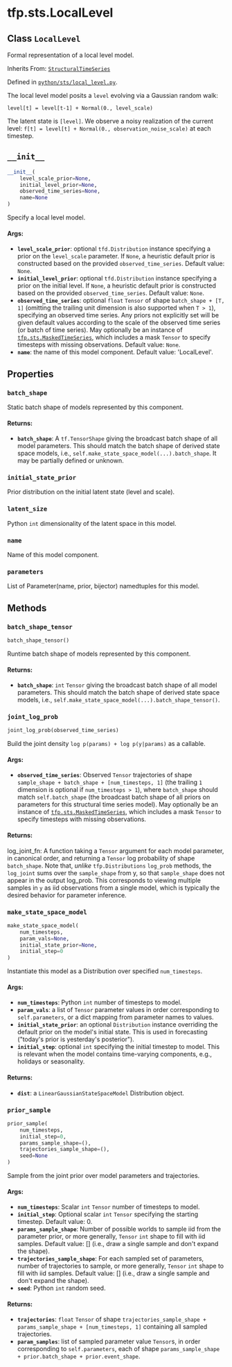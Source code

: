 <div itemscope itemtype="http://developers.google.com/ReferenceObject">
<meta itemprop="name" content="tfp.sts.LocalLevel" />
<meta itemprop="path" content="Stable" />
<meta itemprop="property" content="batch_shape"/>
<meta itemprop="property" content="initial_state_prior"/>
<meta itemprop="property" content="latent_size"/>
<meta itemprop="property" content="name"/>
<meta itemprop="property" content="parameters"/>
<meta itemprop="property" content="__init__"/>
<meta itemprop="property" content="batch_shape_tensor"/>
<meta itemprop="property" content="joint_log_prob"/>
<meta itemprop="property" content="make_state_space_model"/>
<meta itemprop="property" content="prior_sample"/>
</div>

# tfp.sts.LocalLevel

## Class `LocalLevel`

Formal representation of a local level model.

Inherits From: [`StructuralTimeSeries`](../../tfp/sts/StructuralTimeSeries.md)



Defined in [`python/sts/local_level.py`](https://github.com/tensorflow/probability/tree/master/tensorflow_probability/python/sts/local_level.py).

<!-- Placeholder for "Used in" -->

The local level model posits a `level` evolving via a Gaussian random walk:

```
level[t] = level[t-1] + Normal(0., level_scale)
```

The latent state is `[level]`. We observe a noisy realization of the current
level: `f[t] = level[t] + Normal(0., observation_noise_scale)` at each
timestep.

<h2 id="__init__"><code>__init__</code></h2>

``` python
__init__(
    level_scale_prior=None,
    initial_level_prior=None,
    observed_time_series=None,
    name=None
)
```

Specify a local level model.

#### Args:

* <b>`level_scale_prior`</b>: optional `tfd.Distribution` instance specifying a prior
    on the `level_scale` parameter. If `None`, a heuristic default prior is
    constructed based on the provided `observed_time_series`.
    Default value: `None`.
* <b>`initial_level_prior`</b>: optional `tfd.Distribution` instance specifying a
    prior on the initial level. If `None`, a heuristic default prior is
    constructed based on the provided `observed_time_series`.
    Default value: `None`.
* <b>`observed_time_series`</b>: optional `float` `Tensor` of shape
    `batch_shape + [T, 1]` (omitting the trailing unit dimension is also
    supported when `T > 1`), specifying an observed time series.
    Any priors not explicitly set will be given default values according to
    the scale of the observed time series (or batch of time series). May
    optionally be an instance of <a href="../../tfp/sts/MaskedTimeSeries.md"><code>tfp.sts.MaskedTimeSeries</code></a>, which includes
    a mask `Tensor` to specify timesteps with missing observations.
    Default value: `None`.
* <b>`name`</b>: the name of this model component.
    Default value: 'LocalLevel'.



## Properties

<h3 id="batch_shape"><code>batch_shape</code></h3>

Static batch shape of models represented by this component.

#### Returns:

* <b>`batch_shape`</b>: A `tf.TensorShape` giving the broadcast batch shape of
    all model parameters. This should match the batch shape of
    derived state space models, i.e.,
    `self.make_state_space_model(...).batch_shape`. It may be partially
    defined or unknown.

<h3 id="initial_state_prior"><code>initial_state_prior</code></h3>

Prior distribution on the initial latent state (level and scale).

<h3 id="latent_size"><code>latent_size</code></h3>

Python `int` dimensionality of the latent space in this model.

<h3 id="name"><code>name</code></h3>

Name of this model component.

<h3 id="parameters"><code>parameters</code></h3>

List of Parameter(name, prior, bijector) namedtuples for this model.



## Methods

<h3 id="batch_shape_tensor"><code>batch_shape_tensor</code></h3>

``` python
batch_shape_tensor()
```

Runtime batch shape of models represented by this component.

#### Returns:

* <b>`batch_shape`</b>: `int` `Tensor` giving the broadcast batch shape of
    all model parameters. This should match the batch shape of
    derived state space models, i.e.,
    `self.make_state_space_model(...).batch_shape_tensor()`.

<h3 id="joint_log_prob"><code>joint_log_prob</code></h3>

``` python
joint_log_prob(observed_time_series)
```

Build the joint density `log p(params) + log p(y|params)` as a callable.

#### Args:

* <b>`observed_time_series`</b>: Observed `Tensor` trajectories of shape
    `sample_shape + batch_shape + [num_timesteps, 1]` (the trailing
    `1` dimension is optional if `num_timesteps > 1`), where
    `batch_shape` should match `self.batch_shape` (the broadcast batch
    shape of all priors on parameters for this structural time series
    model). May optionally be an instance of <a href="../../tfp/sts/MaskedTimeSeries.md"><code>tfp.sts.MaskedTimeSeries</code></a>,
    which includes a mask `Tensor` to specify timesteps with missing
    observations.


#### Returns:

log_joint_fn: A function taking a `Tensor` argument for each model
  parameter, in canonical order, and returning a `Tensor` log probability
  of shape `batch_shape`. Note that, *unlike* `tfp.Distributions`
  `log_prob` methods, the `log_joint` sums over the `sample_shape` from y,
  so that `sample_shape` does not appear in the output log_prob. This
  corresponds to viewing multiple samples in `y` as iid observations from a
  single model, which is typically the desired behavior for parameter
  inference.

<h3 id="make_state_space_model"><code>make_state_space_model</code></h3>

``` python
make_state_space_model(
    num_timesteps,
    param_vals=None,
    initial_state_prior=None,
    initial_step=0
)
```

Instantiate this model as a Distribution over specified `num_timesteps`.

#### Args:

* <b>`num_timesteps`</b>: Python `int` number of timesteps to model.
* <b>`param_vals`</b>: a list of `Tensor` parameter values in order corresponding to
    `self.parameters`, or a dict mapping from parameter names to values.
* <b>`initial_state_prior`</b>: an optional `Distribution` instance overriding the
    default prior on the model's initial state. This is used in forecasting
    ("today's prior is yesterday's posterior").
* <b>`initial_step`</b>: optional `int` specifying the initial timestep to model.
    This is relevant when the model contains time-varying components,
    e.g., holidays or seasonality.


#### Returns:

* <b>`dist`</b>: a `LinearGaussianStateSpaceModel` Distribution object.

<h3 id="prior_sample"><code>prior_sample</code></h3>

``` python
prior_sample(
    num_timesteps,
    initial_step=0,
    params_sample_shape=(),
    trajectories_sample_shape=(),
    seed=None
)
```

Sample from the joint prior over model parameters and trajectories.

#### Args:

* <b>`num_timesteps`</b>: Scalar `int` `Tensor` number of timesteps to model.
* <b>`initial_step`</b>: Optional scalar `int` `Tensor` specifying the starting
    timestep.
      Default value: 0.
* <b>`params_sample_shape`</b>: Number of possible worlds to sample iid from the
    parameter prior, or more generally, `Tensor` `int` shape to fill with
    iid samples.
      Default value: [] (i.e., draw a single sample and don't expand the
      shape).
* <b>`trajectories_sample_shape`</b>: For each sampled set of parameters, number
    of trajectories to sample, or more generally, `Tensor` `int` shape to
    fill with iid samples.
    Default value: [] (i.e., draw a single sample and don't expand the
      shape).
* <b>`seed`</b>: Python `int` random seed.


#### Returns:

* <b>`trajectories`</b>: `float` `Tensor` of shape
    `trajectories_sample_shape + params_sample_shape + [num_timesteps, 1]`
    containing all sampled trajectories.
* <b>`param_samples`</b>: list of sampled parameter value `Tensor`s, in order
    corresponding to `self.parameters`, each of shape
    `params_sample_shape + prior.batch_shape + prior.event_shape`.



